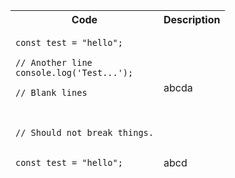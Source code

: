 <table class="jop-noMdConv"><thead class="jop-noMdConv"><tr class="jop-noMdConv"><th class="jop-noMdConv">Code</th><th class="jop-noMdConv">Description</th></tr><tr class="jop-noMdConv"><td class="jop-noMdConv"><pre class="jop-noMdConv"><code class="">const test = "hello";
<!-- -->
// Another line
console.log('Test...');
<!-- -->
// Blank lines
<!-- -->
<!-- -->
<!-- -->
// Should not break things.</code></pre></td><td class="jop-noMdConv">abcda</td></tr><tr class="jop-noMdConv"><td class="jop-noMdConv"><pre class="jop-noMdConv"><code class="">const test = "hello";</code></pre></td><td class="jop-noMdConv">abcd</td></tr></thead></table>
